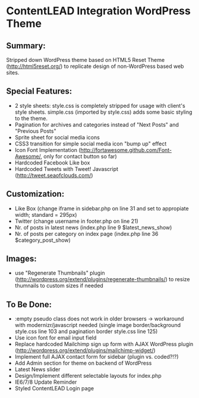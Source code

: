#  ContentLEAD Integration WordPress Theme

## Summary:

Stripped down WordPress theme based on HTML5 Reset Theme (http://html5reset.org/) to replicate design of non-WordPress based web sites.

## Special Features:

- 2 style sheets: style.css is completely stripped for usage with client's style sheets. simple.css (imported by style.css) adds some basic styling to the theme.
- Pagination for archives and categories instead of "Next Posts" and "Previous Posts"
- Sprite sheet for social media icons
- CSS3 transition for simple social media icon "bump up" effect
- Icon Font Implementation (http://fortawesome.github.com/Font-Awesome/, only for contact button so far)
- Hardcoded Facebook Like box 
- Hardcoded Tweets with Tweet! Javascript (http://tweet.seaofclouds.com/)
                                                                        
## Customization:
- Like Box (change iframe in sidebar.php on line 31 and set to appropiate width; standard = 295px)
- Twitter (change username in footer.php on line 21)
- Nr. of posts in latest news (index.php line 9 $latest_news_show)
- Nr. of posts per category on index page (index.php line 36 $category_post_show)

## Images:
- use "Regenerate Thumbnails" plugin (http://wordpress.org/extend/plugins/regenerate-thumbnails/) to resize thumnails to custom sizes if needed 

## To Be Done:
- :empty pseudo class does not work in older browsers -> workaround with modernizr/javascript needed (single image border/background style.css line 103 and pagination border style.css line 125)
- Use icon font for email input field
- Replace hardcoded Mailchimp sign up form with AJAX WordPress plugin (http://wordpress.org/extend/plugins/mailchimp-widget/)
- Implement full AJAX contact form for sidebar (plugin vs. coded?!?)
- Add Admin section for theme on backend of WordPress
- Latest News slider
- Design/Implement different selectable layouts for index.php
- IE6/7/8 Update Reminder
- Styled ContentLEAD Login page